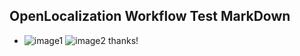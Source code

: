 ## OpenLocalization Workflow Test MarkDown
* ![image1](.\8e2cbf3e-7e27-4eb8-b479-280d0f8d5e22.png)   ![image2](.\5f8b86df-1294-4ad1-a638-088a00474634.png) 
thanks!